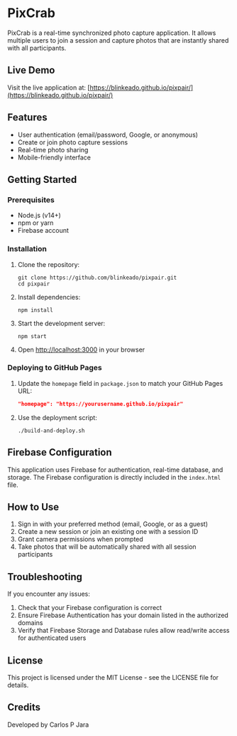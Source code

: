 # PixCrab

PixCrab is a real-time synchronized photo capture application. It allows multiple users to join a session and capture photos that are instantly shared with all participants.

## Live Demo

Visit the live application at: [https://blinkeado.github.io/pixpair/](https://blinkeado.github.io/pixpair/)

## Features

- User authentication (email/password, Google, or anonymous)
- Create or join photo capture sessions
- Real-time photo sharing
- Mobile-friendly interface

## Getting Started

### Prerequisites

- Node.js (v14+)
- npm or yarn
- Firebase account

### Installation

1. Clone the repository:
   ```
   git clone https://github.com/blinkeado/pixpair.git
   cd pixpair
   ```

2. Install dependencies:
   ```
   npm install
   ```

3. Start the development server:
   ```
   npm start
   ```

4. Open [http://localhost:3000](http://localhost:3000) in your browser

### Deploying to GitHub Pages

1. Update the `homepage` field in `package.json` to match your GitHub Pages URL:
   ```json
   "homepage": "https://yourusername.github.io/pixpair"
   ```

2. Use the deployment script:
   ```
   ./build-and-deploy.sh
   ```

## Firebase Configuration

This application uses Firebase for authentication, real-time database, and storage. The Firebase configuration is directly included in the `index.html` file.

## How to Use

1. Sign in with your preferred method (email, Google, or as a guest)
2. Create a new session or join an existing one with a session ID
3. Grant camera permissions when prompted
4. Take photos that will be automatically shared with all session participants

## Troubleshooting

If you encounter any issues:

1. Check that your Firebase configuration is correct
2. Ensure Firebase Authentication has your domain listed in the authorized domains
3. Verify that Firebase Storage and Database rules allow read/write access for authenticated users

## License

This project is licensed under the MIT License - see the LICENSE file for details.

## Credits

Developed by Carlos P Jara
